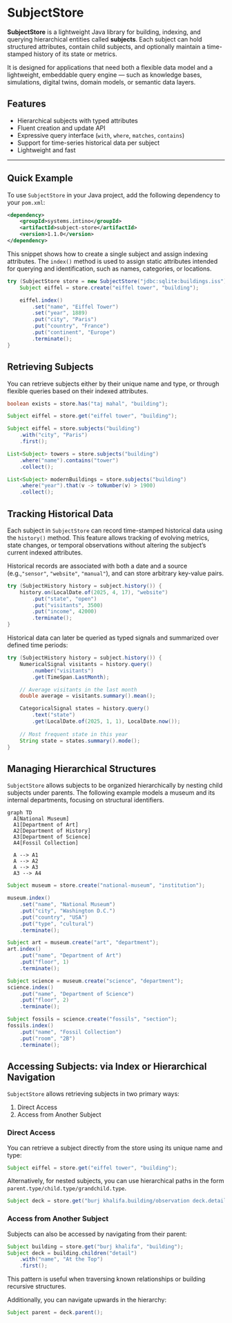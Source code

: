 # SubjectStore

**SubjectStore** is a lightweight Java library for building, indexing, and querying hierarchical entities called **subjects**. Each subject can hold structured attributes, contain child subjects, and optionally maintain a time-stamped history of its state or metrics.

It is designed for applications that need both a flexible data model and a lightweight, embeddable query engine — such as knowledge bases, simulations, digital twins, domain models, or semantic data layers.

## Features

- Hierarchical subjects with typed attributes
- Fluent creation and update API
- Expressive query interface (`with`, `where`, `matches`, `contains`)
- Support for time-series historical data per subject
- Lightweight and fast

---

## Quick Example

To use `SubjectStore` in your Java project, add the following dependency to your `pom.xml`:

```xml
<dependency>
    <groupId>systems.intino</groupId>
    <artifactId>subject-store</artifactId>
    <version>1.1.0</version>
</dependency>
```


This snippet shows how to create a single subject and assign indexing attributes. The `index()` method is used to assign  static attributes intended for querying and identification, such as names, categories, or locations. 

```java
try (SubjectStore store = new SubjectStore("jdbc:sqlite:buildings.iss")) {
    Subject eiffel = store.create("eiffel tower", "building");

    eiffel.index()
        .set("name", "Eiffel Tower")
        .set("year", 1889)
        .put("city", "Paris")
        .put("country", "France")
        .put("continent", "Europe")
        .terminate();
}
```

## Retrieving Subjects

You can retrieve subjects either by their unique name and type, or through flexible queries based on their indexed attributes.

```java
boolean exists = store.has("taj mahal", "building");

Subject eiffel = store.get("eiffel tower", "building");

Subject eiffel = store.subjects("building")
    .with("city", "Paris")
    .first();

List<Subject> towers = store.subjects("building")
    .where("name").contains("tower")
    .collect();

List<Subject> modernBuildings = store.subjects("building")
    .where("year").that(v -> toNumber(v) > 1900)
    .collect();

```

## Tracking Historical Data

Each subject in `SubjectStore` can record time-stamped historical data using the `history()` method. This feature allows tracking of evolving metrics, state changes, or temporal observations without altering the subject’s current indexed attributes.

Historical records are associated with both a date and a source (e.g.,`"sensor"`, `"website"`, `"manual"`), and can store arbitrary key-value pairs.

```java
try (SubjectHistory history = subject.history()) {
    history.on(LocalDate.of(2025, 4, 17), "website")
        .put("state", "open")
        .put("visitants", 3500)
        .put("income", 42000)
        .terminate();
}
```

Historical data can later be queried as typed signals and summarized over defined time periods:

```java
try (SubjectHistory history = subject.history()) {
    NumericalSignal visitants = history.query()
        .number("visitants")
        .get(TimeSpan.LastMonth);

    // Average visitants in the last month
    double average = visitants.summary().mean();

    CategoricalSignal states = history.query()
        .text("state")
        .get(LocalDate.of(2025, 1, 1), LocalDate.now());
        
    // Most frequent state in this year
    String state = states.summary().mode();
}
```

## Managing Hierarchical Structures

`SubjectStore` allows subjects to be organized hierarchically by nesting child subjects under parents. The following example models a museum and its internal departments, focusing on structural identifiers.

```mermaid
graph TD
  A[National Museum]
  A1[Department of Art]
  A2[Department of History]
  A3[Department of Science]
  A4[Fossil Collection]

  A --> A1
  A --> A2
  A --> A3
  A3 --> A4
```

```java
Subject museum = store.create("national-museum", "institution");

museum.index()
    .set("name", "National Museum")
    .put("city", "Washington D.C.")
    .put("country", "USA")
    .put("type", "cultural")
    .terminate();

Subject art = museum.create("art", "department");
art.index()
    .put("name", "Department of Art")
    .put("floor", 1)
    .terminate();

Subject science = museum.create("science", "department");
science.index()
    .put("name", "Department of Science")
    .put("floor", 2)
    .terminate();

Subject fossils = science.create("fossils", "section");
fossils.index()
    .put("name", "Fossil Collection")
    .put("room", "2B")
    .terminate();

```

## Accessing Subjects: via Index or Hierarchical Navigation

`SubjectStore` allows retrieving subjects in two primary ways:

1. Direct Access
2. Access from Another Subject

### Direct Access

You can retrieve a subject directly from the store using its unique name and type:

```java
Subject eiffel = store.get("eiffel tower", "building");
```

Alternatively, for nested subjects, you can use hierarchical paths in the form ```parent.type/child.type/grandchild.type```.

```java
Subject deck = store.get("burj khalifa.building/observation deck.detail");
```


### Access from Another Subject

Subjects can also be accessed by navigating from their parent:

```java
Subject building = store.get("burj khalifa", "building");
Subject deck = building.children("detail")
    .with("name", "At the Top")
    .first();
```

This pattern is useful when traversing known relationships or building recursive structures.

Additionally, you can navigate upwards in the hierarchy:

```java
Subject parent = deck.parent();
```
